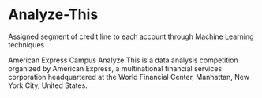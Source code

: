 # Analyze-This
Assigned segment of credit line to each account through Machine Learning techniques

American Express Campus Analyze This is a data analysis competition organized by American Express, a multinational financial services corporation headquartered at the World Financial Center, Manhattan, New York City, United States.
